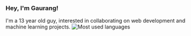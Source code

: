 ### Hey, I'm Gaurang!

I'm a 13 year old guy, interested in collaborating on web development and machine learning projects.
![Most used languages](https://github-readme-stats.vercel.app/api/top-langs/?username=gaurangkhera5188)

